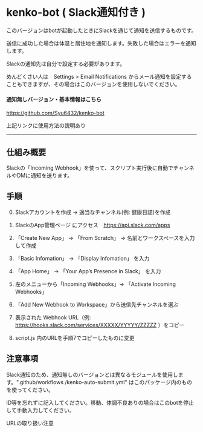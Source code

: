 # kenko-bot ( Slack通知付き )
このバージョンはbotが起動したときにSlackを通じて通知を送信するものです。

送信に成功した場合は体温と居住地を通知します。失敗した場合はエラーを通知します。

Slackの通知先は自分で設定する必要があります。

めんどくさい人は　Settings > Email Notifications からメール通知を設定することもできますが、その場合はこのバージョンを使用しないでください。


#### 通知無しバージョン・基本情報はこちら

https://github.com/Syu6432/kenko-bot

上記リンクに使用方法の説明あり

---

## 仕組み概要
Slackの「Incoming Webhook」を使って、スクリプト実行後に自動でチャンネルやDMに通知を送ります。

## 手順

0. Slackアカウントを作成 → 適当なチャンネル(例: 健康日誌)を作成

1. SlackのApp管理ページ にアクセス　https://api.slack.com/apps

2. 「Create New App」 → 「From Scratch」 →  名前とワークスペースを入力して作成

3. 「Basic Infomation」  →  「Display Infomation」 を入力

4. 「App Home」  →  「Your App’s Presence in Slack」 を入力

5. 左のメニューから「Incoming Webhooks」→ 「Activate Incoming Webhooks」

6. 「Add New Webhook to Workspace」から送信先チャンネルを選ぶ

7. 表示された Webhook URL（例: https://hooks.slack.com/services/XXXXX/YYYYY/ZZZZZ ）をコピー

8. script.js 内のURLを手順7でコピーしたものに変更

## 注意事項

Slack通知のため、通知無しのバージョンとは異なるモジュールを使用します。".github/workflows
/kenko-auto-submit.yml" はこのパッケージ内のものを使ってください。

ID等を忘れずに記入してください。移動、体調不良ありの場合はこのbotを停止して手動入力してください。

URLの取り扱い注意

